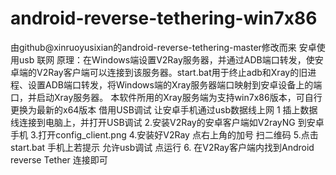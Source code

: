 # android-reverse-tethering-win7x86
由github@xinruoyusixian的android-reverse-tethering-master修改而来
安卓使用usb 联网
原理：在Windows端设置V2Ray服务器，并通过ADB端口转发，使安卓端的V2Ray客户端可以连接到该服务器。start.bat用于终止adb和Xray的旧进程、设置ADB端口转发，将Windows端的Xray服务器端口映射到安卓设备上的端口，并启动Xray服务器。
本软件所用的Xray服务端为支持win7x86版本，可自行更换为最新的x64版本
借用USB调试 让安卓手机通过usb数据线上网
1 插上数据线连接到电脑上，并打开USB调试
2.安装V2Ray的安卓客户端如V2rayNG 到安卓手机
3.打开config_client.png
4.安装好V2Ray 点右上角的加号 扫二维码
5.点击start.bat  手机上若提示 允许usb调试 点运行
6. 在V2Ray客户端内找到Android reverse Tether 连接即可
